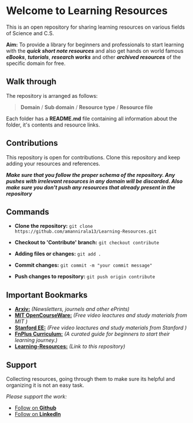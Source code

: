 
# Welcome to Learning Resources
This is an open repository for sharing learning resources on various fields of Science and C.S.

**Aim:** To provide a library for beginners and professionals to start learning with the ***quick short note resources*** and also get hands on world famous ***eBooks***, ***tutorials***, ***research works*** and other ***archived resources*** of the specific domain for free.

## Walk through
The repository is arranged as follows:
> **Domain** / **Sub domain** / **Resource type** / **Resource file**

Each folder has a **README.md** file containing all information about the folder, it's contents and resource links.

## Contributions
This repository is open for contributions. Clone this repository and keep adding your resources and references.

***Make sure that you follow the proper schema of the repository. Any pushes with irrelevant resources in any domain will be discarded. Also make sure you don't push any resources that already present in the repository***

## Commands

 * **Clone the repository:**
	 `git clone https://github.com/amannirala13/Learning-Resources.git`

 * **Checkout to 'Contribute' branch:**
`git checkout contribute`

 * **Adding files or changes:**
 `git add .`

 * **Commit changes:**
`git commit -m "your commit message"`

 * **Push changes to repository:**
`git push origin contribute`

## Important Bookmarks

 - **[Arxiv:](https://arxiv.org/)** *(Newsletters, journels and other ePrints)*
 - **[MIT OpenCourseWare:](https://ocw.mit.edu/index.htm)** *(Free video leactures and study materials from MIT )*
 - **[Stanford EE:](https://see.stanford.edu/)** *(Free video leactures and study materials from Stanford )*
 - **[FnPlus Curriculum:](https://github.com/fnplus/curriculum)** *(A curated guide for beginners to start their learning journey.)*
 - **[Learning-Resources:](https://github.com/amannirala13/Learning-Resources)** *(Link to this repository)*

## Support
Collecting resources, going through them to make sure its helpful and organizing it is not an easy task.

*Please support the work:*
 - [Follow on **Github**](https://github.com/amannirala13)
 - [Follow on **LinkedIn**](https://www.linkedin.com/in/amannirala13/)
